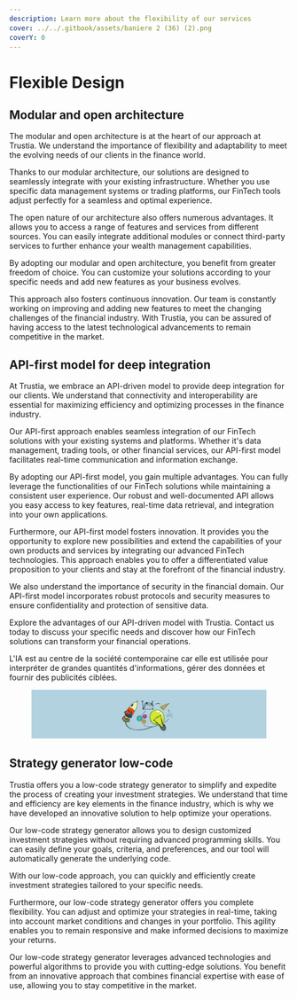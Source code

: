 ```yaml
---
description: Learn more about the flexibility of our services
cover: ../../.gitbook/assets/baniere 2 (36) (2).png
coverY: 0
---
```


# Flexible Design

## Modular and open architecture&#x20;

The modular and open architecture is at the heart of our approach at Trustia. We understand the importance of flexibility and adaptability to meet the evolving needs of our clients in the finance world.

Thanks to our modular architecture, our solutions are designed to seamlessly integrate with your existing infrastructure. Whether you use specific data management systems or trading platforms, our FinTech tools adjust perfectly for a seamless and optimal experience.

The open nature of our architecture also offers numerous advantages. It allows you to access a range of features and services from different sources. You can easily integrate additional modules or connect third-party services to further enhance your wealth management capabilities.

By adopting our modular and open architecture, you benefit from greater freedom of choice. You can customize your solutions according to your specific needs and add new features as your business evolves.

This approach also fosters continuous innovation. Our team is constantly working on improving and adding new features to meet the changing challenges of the financial industry. With Trustia, you can be assured of having access to the latest technological advancements to remain competitive in the market.

## API-first model for deep integration

At Trustia, we embrace an API-driven model to provide deep integration for our clients. We understand that connectivity and interoperability are essential for maximizing efficiency and optimizing processes in the finance industry.

Our API-first approach enables seamless integration of our FinTech solutions with your existing systems and platforms. Whether it's data management, trading tools, or other financial services, our API-first model facilitates real-time communication and information exchange.

By adopting our API-first model, you gain multiple advantages. You can fully leverage the functionalities of our FinTech solutions while maintaining a consistent user experience. Our robust and well-documented API allows you easy access to key features, real-time data retrieval, and integration into your own applications.

Furthermore, our API-first model fosters innovation. It provides you the opportunity to explore new possibilities and extend the capabilities of your own products and services by integrating our advanced FinTech technologies. This approach enables you to offer a differentiated value proposition to your clients and stay at the forefront of the financial industry.

We also understand the importance of security in the financial domain. Our API-first model incorporates robust protocols and security measures to ensure confidentiality and protection of sensitive data.

Explore the advantages of our API-driven model with Trustia. Contact us today to discuss your specific needs and discover how our FinTech solutions can transform your financial operations.

L'IA est au centre de la société contemporaine car elle est utilisée pour interpréter de grandes quantités d'informations, gérer des données et fournir des publicités ciblées.

<figure><img src="../../.gitbook/assets/baniere 2 (31) (1).png" alt=""><figcaption></figcaption></figure>

## Strategy generator low-code

Trustia offers you a low-code strategy generator to simplify and expedite the process of creating your investment strategies. We understand that time and efficiency are key elements in the finance industry, which is why we have developed an innovative solution to help optimize your operations.

Our low-code strategy generator allows you to design customized investment strategies without requiring advanced programming skills. You can easily define your goals, criteria, and preferences, and our tool will automatically generate the underlying code.

With our low-code approach, you can quickly and efficiently create investment strategies tailored to your specific needs.

Furthermore, our low-code strategy generator offers you complete flexibility. You can adjust and optimize your strategies in real-time, taking into account market conditions and changes in your portfolio. This agility enables you to remain responsive and make informed decisions to maximize your returns.

Our low-code strategy generator leverages advanced technologies and powerful algorithms to provide you with cutting-edge solutions. You benefit from an innovative approach that combines financial expertise with ease of use, allowing you to stay competitive in the market.
